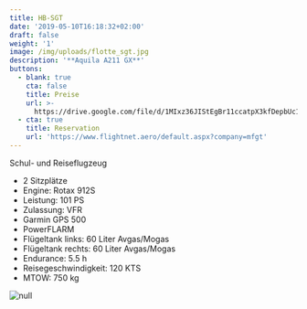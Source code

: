 ```yaml
---
title: HB-SGT
date: '2019-05-10T16:18:32+02:00'
draft: false
weight: '1'
image: /img/uploads/flotte_sgt.jpg
description: '**Aquila A211 GX**'
buttons:
  - blank: true
    cta: false
    title: Preise
    url: >-
      https://drive.google.com/file/d/1MIxz36JIStEgBr11ccatpX3kfDepbUc1/view?usp=sharing
  - cta: true
    title: Reservation
    url: 'https://www.flightnet.aero/default.aspx?company=mfgt'
---
```

Schul- und Reiseflugzeug

* 2 Sitzplätze
* Engine: Rotax 912S
* Leistung: 101 PS
* Zulassung: VFR
* Garmin GPS 500
* PowerFLARM
* Flügeltank links: 60 Liter Avgas/Mogas
* Flügeltank rechts: 60 Liter Avgas/Mogas
* Endurance: 5.5 h
* Reisegeschwindigkeit: 120 KTS
* MTOW: 750 kg

![null](/img/uploads/flotte_cockpit_sgt-sgu.jpg)

